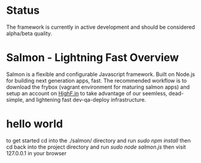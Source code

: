 # Status
The framework is currently in active development and should be considered alpha/beta quality.

# Salmon - Lightning Fast Overview
Salmon is a flexible and configurable Javascript framework. Built on Node.js for building next generation apps, fast. The recommended workflow is to download the frybox (vagrant environment for maturing salmon apps) and setup an account on [HighF.in](http://highf.in) to take advantage of our seemless, dead-simple, and lightening fast dev-qa-deploy infrastructure.

# hello world
to get started
cd into the ./salmon/ directory and run *sudo npm install*
then cd back into the project directory and run *sudo node salmon.js*
then visit 127.0.0.1 in your browser


